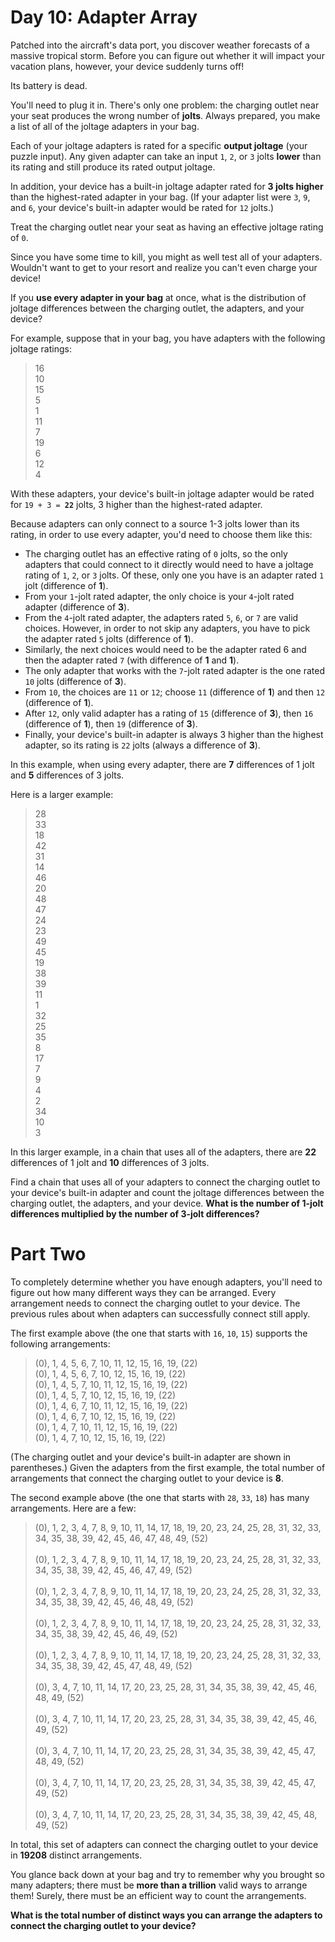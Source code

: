 # Day 10: Adapter Array

Patched into the aircraft's data port, you discover weather forecasts of a massive tropical storm. Before you can figure out whether it will impact your vacation plans, however, your device suddenly turns off!

Its battery is dead.

You'll need to plug it in. There's only one problem: the charging outlet near your seat produces the wrong number of **jolts**. Always prepared, you make a list of all of the joltage adapters in your bag.

Each of your joltage adapters is rated for a specific **output joltage** (your puzzle input). Any given adapter can take an input `1`, `2`, or `3` jolts **lower** than its rating and still produce its rated output joltage.

In addition, your device has a built-in joltage adapter rated for **3 jolts higher** than the highest-rated adapter in your bag. (If your adapter list were `3`, `9`, and `6`, your device's built-in adapter would be rated for `12` jolts.)

Treat the charging outlet near your seat as having an effective joltage rating of `0`.

Since you have some time to kill, you might as well test all of your adapters. Wouldn't want to get to your resort and realize you can't even charge your device!

If you **use every adapter in your bag** at once, what is the distribution of joltage differences between the charging outlet, the adapters, and your device?

For example, suppose that in your bag, you have adapters with the following joltage ratings:

> 16<br>
> 10<br>
> 15<br>
> 5<br>
> 1<br>
> 11<br>
> 7<br>
> 19<br>
> 6<br>
> 12<br>
> 4

With these adapters, your device's built-in joltage adapter would be rated for `19 + 3 = `**`22`** jolts, 3 higher than the highest-rated adapter.

Because adapters can only connect to a source 1-3 jolts lower than its rating, in order to use every adapter, you'd need to choose them like this:

- The charging outlet has an effective rating of `0` jolts, so the only adapters that could connect to it directly would need to have a joltage rating of `1`, `2`, or `3` jolts. Of these, only one you have is an adapter rated `1` jolt (difference of **1**).
- From your `1`-jolt rated adapter, the only choice is your `4`-jolt rated adapter (difference of **3**).
- From the `4`-jolt rated adapter, the adapters rated `5`, `6`, or `7` are valid choices. However, in order to not skip any adapters, you have to pick the adapter rated `5` jolts (difference of **1**).
- Similarly, the next choices would need to be the adapter rated 6 and then the adapter rated `7` (with difference of **1** and **1**).
- The only adapter that works with the `7`-jolt rated adapter is the one rated `10` jolts (difference of **3**).
- From `10`, the choices are `11` or `12`; choose `11` (difference of **1**) and then `12` (difference of **1**).
- After `12`, only valid adapter has a rating of `15` (difference of **3**), then `16` (difference of **1**), then `19` (difference of **3**).
- Finally, your device's built-in adapter is always 3 higher than the highest adapter, so its rating is `22` jolts (always a difference of **3**).

In this example, when using every adapter, there are **7** differences of 1 jolt and **5** differences of 3 jolts.

Here is a larger example:

> 28<br>
> 33<br>
> 18<br>
> 42<br>
> 31<br>
> 14<br>
> 46<br>
> 20<br>
> 48<br>
> 47<br>
> 24<br>
> 23<br>
> 49<br>
> 45<br>
> 19<br>
> 38<br>
> 39<br>
> 11<br>
> 1<br>
> 32<br>
> 25<br>
> 35<br>
> 8<br>
> 17<br>
> 7<br>
> 9<br>
> 4<br>
> 2<br>
> 34<br>
> 10<br>
> 3

In this larger example, in a chain that uses all of the adapters, there are **22** differences of 1 jolt and **10** differences of 3 jolts.

Find a chain that uses all of your adapters to connect the charging outlet to your device's built-in adapter and count the joltage differences between the charging outlet, the adapters, and your device. **What is the number of 1-jolt differences multiplied by the number of 3-jolt differences?**

# Part Two

To completely determine whether you have enough adapters, you'll need to figure out how many different ways they can be arranged. Every arrangement needs to connect the charging outlet to your device. The previous rules about when adapters can successfully connect still apply.

The first example above (the one that starts with `16`, `10`, `15`) supports the following arrangements:

> (0), 1, 4, 5, 6, 7, 10, 11, 12, 15, 16, 19, (22)<br>
> (0), 1, 4, 5, 6, 7, 10, 12, 15, 16, 19, (22)<br>
> (0), 1, 4, 5, 7, 10, 11, 12, 15, 16, 19, (22)<br>
> (0), 1, 4, 5, 7, 10, 12, 15, 16, 19, (22)<br>
> (0), 1, 4, 6, 7, 10, 11, 12, 15, 16, 19, (22)<br>
> (0), 1, 4, 6, 7, 10, 12, 15, 16, 19, (22)<br>
> (0), 1, 4, 7, 10, 11, 12, 15, 16, 19, (22)<br>
> (0), 1, 4, 7, 10, 12, 15, 16, 19, (22)

(The charging outlet and your device's built-in adapter are shown in parentheses.) Given the adapters from the first example, the total number of arrangements that connect the charging outlet to your device is **8**.

The second example above (the one that starts with `28`, `33`, `18`) has many arrangements. Here are a few:

> (0), 1, 2, 3, 4, 7, 8, 9, 10, 11, 14, 17, 18, 19, 20, 23, 24, 25, 28, 31,
> 32, 33, 34, 35, 38, 39, 42, 45, 46, 47, 48, 49, (52)<br> <br>
> (0), 1, 2, 3, 4, 7, 8, 9, 10, 11, 14, 17, 18, 19, 20, 23, 24, 25, 28, 31,
> 32, 33, 34, 35, 38, 39, 42, 45, 46, 47, 49, (52)<br> <br>
> (0), 1, 2, 3, 4, 7, 8, 9, 10, 11, 14, 17, 18, 19, 20, 23, 24, 25, 28, 31,
> 32, 33, 34, 35, 38, 39, 42, 45, 46, 48, 49, (52)<br> <br>
> (0), 1, 2, 3, 4, 7, 8, 9, 10, 11, 14, 17, 18, 19, 20, 23, 24, 25, 28, 31,
> 32, 33, 34, 35, 38, 39, 42, 45, 46, 49, (52)<br> <br>
> (0), 1, 2, 3, 4, 7, 8, 9, 10, 11, 14, 17, 18, 19, 20, 23, 24, 25, 28, 31,
> 32, 33, 34, 35, 38, 39, 42, 45, 47, 48, 49, (52)<br> <br>
> (0), 3, 4, 7, 10, 11, 14, 17, 20, 23, 25, 28, 31, 34, 35, 38, 39, 42, 45,
> 46, 48, 49, (52)<br> <br>
> (0), 3, 4, 7, 10, 11, 14, 17, 20, 23, 25, 28, 31, 34, 35, 38, 39, 42, 45,
> 46, 49, (52)<br> <br>
> (0), 3, 4, 7, 10, 11, 14, 17, 20, 23, 25, 28, 31, 34, 35, 38, 39, 42, 45,
> 47, 48, 49, (52)<br> <br>
> (0), 3, 4, 7, 10, 11, 14, 17, 20, 23, 25, 28, 31, 34, 35, 38, 39, 42, 45,
> 47, 49, (52)<br> <br>
> (0), 3, 4, 7, 10, 11, 14, 17, 20, 23, 25, 28, 31, 34, 35, 38, 39, 42, 45,
> 48, 49, (52)

In total, this set of adapters can connect the charging outlet to your device in **19208** distinct arrangements.

You glance back down at your bag and try to remember why you brought so many adapters; there must be **more than a trillion** valid ways to arrange them! Surely, there must be an efficient way to count the arrangements.

**What is the total number of distinct ways you can arrange the adapters to connect the charging outlet to your device?**
